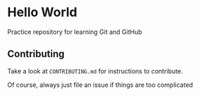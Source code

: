 # Hello World

Practice repository for learning Git and GitHub

## Contributing
Take a look at `CONTRIBUTING.md` for instructions to contribute.

Of course, always just file an issue if things are too complicated
